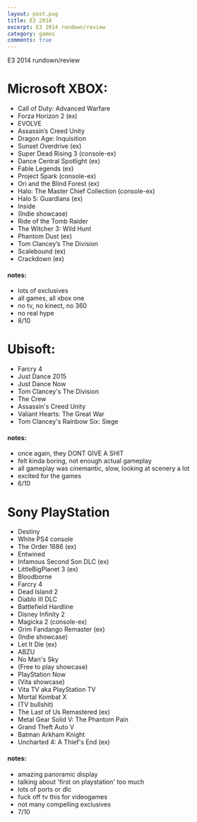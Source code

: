 ```yaml
---
layout: post.pug
title: E3 2014
excerpt: E3 2014 rundown/review
category: games
comments: true
---
```


E3 2014 rundown/review

# Microsoft XBOX:
- Call of Duty: Advanced Warfare
- Forza Horizon 2 (ex)
- EVOLVE
- Assassin’s Creed Unity
- Dragon Age: Inquisition
- Sunset Overdrive (ex)
- Super Dead Rising 3 (console-ex)
- Dance Central Spotlight (ex)
- Fable Legends (ex)
- Project Spark (console-ex)
- Ori and the Blind Forest (ex)
- Halo: The Master Chief Collection (console-ex)
- Halo 5: Guardians (ex)
- Inside
- (Indie showcase)
- Ride of the Tomb Raider
- The Witcher 3: Wild Hunt
- Phantom Dust (ex)
- Tom Clancey’s The Division
- Scalebound (ex)
- Crackdown (ex)

#### notes:
- lots of exclusives
- all games, all xbox one
- no tv, no kinect, no 360
- no real hype
- 8/10


# Ubisoft:
- Farcry 4
- Just Dance 2015
- Just Dance Now
- Tom Clancey's The Division
- The Crew
- Assassin's Creed Unity
- Valiant Hearts: The Great War
- Tom Clancey's Rainbow Six: Siege

#### notes:
- once again, they DONT GIVE A SHIT
- felt kinda boring, not enough actual gameplay
- all gameplay was cinemantic, slow, looking at scenery a lot
- excited for the games
- 6/10


# Sony PlayStation
- Destiny
- White PS4 console
- The Order 1886 (ex)
- Entwined
- Infamous Second Son DLC (ex)
- LittleBigPlanet 3 (ex)
- Bloodborne
- Farcry 4
- Dead Island 2
- Diablo III DLC
- Battlefield Hardline
- Disney Infinity 2
- Magicka 2 (console-ex)
- Grim Fandango Remaster (ex)
- (Indie showcase)
- Let It Die (ex)
- ABZU
- No Man's Sky
- (Free to play showcase)
- PlayStation Now
- (Vita showcase)
- Vita TV aka PlayStation TV
- Mortal Kombat X
- (TV bullshit)
- The Last of Us Remastered (ex)
- Metal Gear Solid V: The Phantom Pain
- Grand Theft Auto V
- Batman Arkham Knight
- Uncharted 4: A Thief's End (ex)

#### notes:
- amazing panoramic display
- talking about 'first on playstation' too much
- lots of ports or dlc
- fuck off tv this for videogames
- not many compelling exclusives
- 7/10